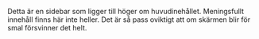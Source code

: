 Detta är en sidebar som ligger till höger om huvudinehållet. Meningsfullt innehåll finns här inte heller. Det är så pass oviktigt att om skärmen blir för smal försvinner det helt.
